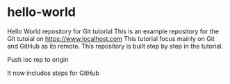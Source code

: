 
# hello-world
Hello World repository for Git tutorial
This is an example repository for the Git tutoial on https://www.localhost.com
This tutorial focus mainly on Git and GitHub as its remote.
This repository is built step by step in the tutorial.

Push loc rep to origin

It now includes steps for GitHub
